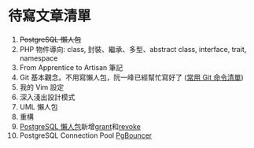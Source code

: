 # 待寫文章清單
1. ~~PostgreSQL 懶人包~~
4. PHP 物件導向: class, 封裝、繼承、多型、abstract class, interface, trait, namespace
5. From Apprentice to Artisan 筆記
6. Git 基本觀念。不用寫懶人包，阮一峰已經幫忙寫好了 ([常用 Git 命令清單](https://www.ruanyifeng.com/blog/2015/12/git-cheat-sheet.html))
7. 我的 Vim 設定
9. 深入淺出設計模式
10. UML 懶人包
11. 重構
12. [PostgreSQL 懶人包](posgtresql-cheat-sheet)新增[grant](https://docs.postgresql.tw/reference/sql-commands/grant)和[revoke](https://docs.postgresql.tw/reference/sql-commands/revoke)
13. PostgreSQL Connection Pool [PgBouncer](https://medium.com/pgsql-tw/you-need-pgbouncer-e62fa329b209)